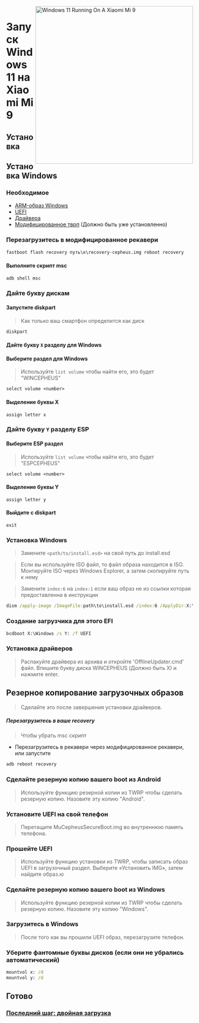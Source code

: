 <img align="right" src="https://raw.githubusercontent.com/woacepheus/Port-Windows-11-Xiaomi-Mi-9/main/cepheus.png" width="425" alt="Windows 11 Running On A Xiaomi Mi 9">

# Запуск Windows 11 на Xiaomi Mi 9

## Установка 

## Установка Windows

### Необходимое
- [ARM-образ Windows](https://worproject.com/esd)
- [UEFI](https://github.com/woacepheus/Port-Windows-11-Xiaomi-Mi-9/releases/download/1.2/MuCepheusDisableSecureBoot.img)
- [Драйвера](https://github.com/woacepheus/XiaoMi9-Drivers)
- [Модифицированное тврп](https://github.com/woacepheus/Port-Windows-11-Xiaomi-Mi-9/releases/download/1.4/recovery-cepheus.img) (Должно быть уже установленно)



### Перезагрузитесь в модифицированное рекавери

```cmd
fastboot flash recovery путь\к\recovery-cepheus.img reboot recovery
```

#### Выполните скрипт msc

```cmd
adb shell msc
```

### Дайте букву дискам
  

#### Запустите diskpart

> Как только ваш смартфон определится как диск

```cmd
diskpart
```


#### Дайте букву `X` разделу для Windows

#### Выберите раздел для Windows
> Используйте `list volume` чтобы найти его, это будет "WINCEPHEUS"

```diskpart
select volume <number>
```

#### Выделение буквы X
```diskpart
assign letter x
```

### Дайте букву `Y` разделу ESP

#### Выберите ESP раздел
> Используйте `list volume` чтобы найти его, это будет "ESPCEPHEUS"

```diskpart
select volume <number>
```

#### Выделение буквы Y

```diskpart
assign letter y
```

#### Выйдите с  diskpart
```diskpart
exit
```



### Установка Windows 
> Замените `<path/to/install.esd>` на свой путь до install.esd

> Если вы используйте ISO файл, то файл образа находится в ISO. Монтируйте ISO через Windows Explorer, а затем скопируйте путь к нему

> Замените `index:6` на `index:1` если ваш образ не из ссылки которая предоставленна в инструкции

```cmd
dism /apply-image /ImageFile:path\to\install.esd /index:6 /ApplyDir:X:\
```

### Создание загрузчика для этого EFI
```cmd
bcdboot X:\Windows /s Y: /f UEFI
```

### Установка драйверов
> Распакуйте драйвера из архива и откройте 'OfflineUpdater.cmd' файл. Впишите букву диска WINCEPHEUS (Должно быть X) и нажмите enter. 

## Резерное копирование загрузочных образов
> Сделайте это после завершения установки драйверов.

##### Перезагрузитесь в ваше recovery
> Чтобы убрать msc скрипт
- Перезагрузитесь в рекавери через модифицированное рекавери, или запустите
```cmd
adb reboot recovery
```

### Сделайте резерную копию вашего boot из Android
> Используйте функцию резерной копии из TWRP чтобы сделать резерную копию. Назовите эту копию "Android".

### Установите UEFI на свой телефон
> Перетащите MuCepheusSecureBoot.img во внутреннюю память телефона.

### Прошейте UEFI
> Используйте функцию установки из TWRP, чтобы записать образ UEFI в загрузочный раздел. Выберите «Установить IMG», затем найдите образ.ю

### Сделайте резерную копию вашего boot из Windows
> Используйте функцию резерной копии из TWRP чтобы сделать резерную копию. Назовите эту копию "Windows".

### Загрузитесь в Windows
> После того как вы прошили UEFI образ, перезагрузите телефон.

### Уберите фантомные буквы дисков (если они не убрались автоматический)
```cmd
mountvol x: /d
mountvol y: /d
```

## Готово

### [Последний шаг: двойная загрузка](dualboot-ru.md)
